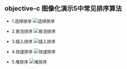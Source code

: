 
## objective-c 图像化演示5中常见排序算法

- 1.选择排序
![选择排序](https://github.com/happyte/sort/blob/master/1.gif)

- 2.冒泡排序
![冒泡排序](https://github.com/happyte/sort/blob/master/2.gif)

- 3.插入排序
![插入排序](https://github.com/happyte/sort/blob/master/3.gif)

- 4.快速排序
![快速排序](https://github.com/happyte/sort/blob/master/4.gif)

- 5.堆排序
![堆排序](https://github.com/happyte/sort/blob/master/5.gif)


